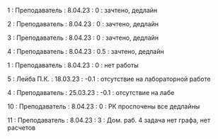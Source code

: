 1 : Преподаватель : 8.04.23 : 0 : зачтено, дедлайн

2 : Преподаватель : 8.04.23 : 0 : зачтено, дедлайн

3 : Преподаватель : 8.04.23 : 0 : зачтено, дедлайн

4 : Преподаватель : 8.04.23 : 0.5 : зачтено, дедлайн

1 : Преподаватель : 8.04.23 : 0 : нет работы

5 : Лейба П.К. : 18.03.23 : -0.1 : отсутствие на лабораторной работе

4 : Преподаватель : 25.03.23 : -0.1 : отсутствие на лабе

10 : Преподаватель : 8.04.23 : 0 : РК проспочены все дедлайны

11 : Преподаватель : 8.04.23 : 3 : Дом. раб. 4 задача нет графа, нет расчетов
